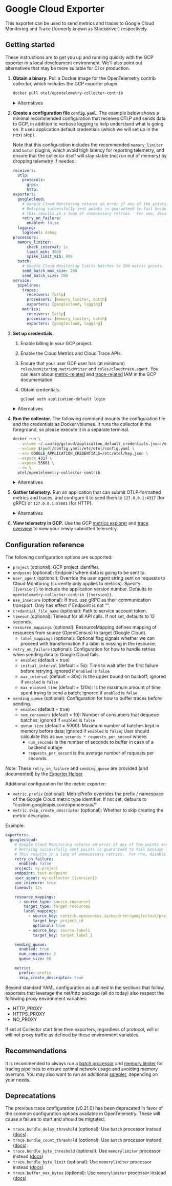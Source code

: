 # Google Cloud Exporter

This exporter can be used to send metrics and traces to Google Cloud Monitoring and Trace (formerly known as Stackdriver) respectively.

## Getting started

These instructions are to get you up and running quickly with the GCP exporter in a local development environment. We'll also point out alternatives that may be more suitable for CI or production.

1.  **Obtain a binary.** Pull a Docker image for the OpenTelemetry contrib collector, which includes the GCP exporter plugin.

    ```sh
    docker pull otel/opentelemetry-collector-contrib
    ```

    <details>
    <summary>Alternatives</summary>

    *   Download a [binary or package of the OpenTelemetry Collector](https://github.com/open-telemetry/opentelemetry-collector-contrib/releases) that is appropriate for your platform, and includes the Google Cloud exporter.
    *   Create your own main package in Go, that pulls in just the plugins you need.
    *   Use the [OpenTelemetry Collector Builder](https://github.com/open-telemetry/opentelemetry-collector-builder) to generate the Go main package and `go.mod`.

    </details>


2.  **Create a configuration file `config.yaml`.** The example below shows a minimal recommended configuration that receives OTLP and sends data to GCP, in addition to verbose logging to help understand what is going on. It uses application default credentials (which we will set up in the next step).

    Note that this configuration includes the recommended `memory_limiter` and `batch` plugins, which avoid high latency for reporting telemetry, and ensure that the collector itself will stay stable (not run out of memory) by dropping telemetry if needed.

    ```yaml
    receivers:
      otlp:
        protocols:
          grpc:
          http:
    exporters:
      googlecloud:
        # Google Cloud Monitoring returns an error if any of the points are invalid, but still accepts the valid points.
        # Retrying successfully sent points is guaranteed to fail because the points were already written.
        # This results in a loop of unnecessary retries.  For now, disable retry_on_failure.
        retry_on_failure:
          enabled: false
      logging:
        loglevel: debug
    processors:
      memory_limiter:
          check_interval: 1s
          limit_mib: 4000
          spike_limit_mib: 800
      batch:
        # Google Cloud Monitoring limits batches to 200 metric points.
        send_batch_max_size: 200
        send_batch_size: 200
    service:
      pipelines:
        traces:
          receivers: [otlp]
          processors: [memory_limiter, batch]
          exporters: [googlecloud, logging]
        metrics:
          receivers: [otlp]
          processors: [memory_limiter, batch]
          exporters: [googlecloud, logging]
    ```

3.  **Set up credentials.**

    1.  Enable billing in your GCP project.

    2.  Enable the Cloud Metrics and Cloud Trace APIs.

    3.  Ensure that your user GCP user has (at minimum) `roles/monitoring.metricWriter` and `roles/cloudtrace.agent`. You can learn about [metric-related](https://cloud.google.com/monitoring/access-control) and [trace-related](https://cloud.google.com/trace/docs/iam) IAM in the GCP documentation.

    4.  Obtain credentials.

        ```sh
        gcloud auth application-default login
        ```

    <details>
      <summary>Alternatives</summary>

      * You can run the collector as a service account, as long as it has the necessary roles. This is useful in production, because credentials for a user are short-lived.

      * You can also run the collector on a GCE VM or as a GKE workload, which will use the service account associated with GCE/GKE.
    </details>

4.  **Run the collector.** The following command mounts the configuration file and the credentials as Docker volumes. It runs the collector in the foreground, so please execute it in a separate terminal.

    ```sh
    docker run \
      --volume ~/.config/gcloud/application_default_credentials.json:/etc/otel/key.json \
      --volume $(pwd)/config.yaml:/etc/otel/config.yaml \
      --env GOOGLE_APPLICATION_CREDENTIALS=/etc/otel/key.json \
      --expose 4317 \
      --expose 55681 \
      --rm \
      otel/opentelemetry-collector-contrib
    ```

    <details>
    <summary>Alternatives</summary>

    If you obtained OS-specific packages or built your own binary in step 1, you'll need to follow the appropriate conventions for running the collector.

    </details>

5.  **Gather telemetry.** Run an application that can submit OTLP-formatted metrics and traces, and configure it to send them to `127.0.0.1:4317` (for gRPC) or `127.0.0.1:55681` (for HTTP).

    <details>
      <summary>Alternatives</summary>

      *   Set up the host metrics receiver, which will gather telemetry from the host without needing an external application to submit telemetry.

      *   Set up an application-specific receiver, such as the Nginx receiver, and run the corresponding application.

      *   Set up a receiver for some other protocol (such Prometheus, StatsD, Zipkin or Jaeger), and run an application that speaks one of those protocols.
    </details>

6.  **View telemetry in GCP.** Use the GCP [metrics explorer](https://console.cloud.google.com/monitoring/metrics-explorer) and [trace overview](https://console.cloud.google.com/traces) to view your newly submitted telemetry.

## Configuration reference

The following configuration options are supported:

- `project` (optional): GCP project identifier.
- `endpoint` (optional): Endpoint where data is going to be sent to.
- `user_agent` (optional): Override the user agent string sent on requests to Cloud Monitoring (currently only applies to metrics). Specify `{{version}}` to include the application version number. Defaults to `opentelemetry-collector-contrib {{version}}`.
- `use_insecure` (optional): If true. use gRPC as their communication transport. Only has effect if Endpoint is not "".
- `credential_file_name` (optional): Path to service account token.
- `timeout` (optional): Timeout for all API calls. If not set, defaults to 12 seconds.
- `resource_mappings` (optional): ResourceMapping defines mapping of resources from source (OpenCensus) to target (Google Cloud).
  - `label_mappings` (optional): Optional flag signals whether we can proceed with transformation if a label is missing in the resource.
- `retry_on_failure` (optional): Configuration for how to handle retries when sending data to Google Cloud fails.
  - `enabled` (default = true)
  - `initial_interval` (default = 5s): Time to wait after the first failure before retrying; ignored if `enabled` is `false`
  - `max_interval` (default = 30s): Is the upper bound on backoff; ignored if `enabled` is `false`
  - `max_elapsed_time` (default = 120s): Is the maximum amount of time spent trying to send a batch; ignored if `enabled` is `false`
- `sending_queue` (optional): Configuration for how to buffer traces before sending.
  - `enabled` (default = true)
  - `num_consumers` (default = 10): Number of consumers that dequeue batches; ignored if `enabled` is `false`
  - `queue_size` (default = 5000): Maximum number of batches kept in memory before data; ignored if `enabled` is `false`;
    User should calculate this as `num_seconds * requests_per_second` where:
    - `num_seconds` is the number of seconds to buffer in case of a backend outage
    - `requests_per_second` is the average number of requests per seconds.

Note: These `retry_on_failure` and `sending_queue` are provided (and documented) by the [Exporter Helper](https://github.com/open-telemetry/opentelemetry-collector/tree/main/exporter/exporterhelper#configuration)

Additional configuration for the metric exporter:

- `metric.prefix` (optional): MetricPrefix overrides the prefix / namespace of the Google Cloud metric type identifier. If not set, defaults to "custom.googleapis.com/opencensus/"
- `metric.skip_create_descriptor` (optional): Whether to skip creating the metric descriptor.

Example:

```yaml
exporters:
  googlecloud:
    # Google Cloud Monitoring returns an error if any of the points are invalid, but still accepts the valid points.
    # Retrying successfully sent points is guaranteed to fail because the points were already written.
    # This results in a loop of unnecessary retries.  For now, disable retry_on_failure.
    retry_on_failure:
      enabled: false
    project: my-project
    endpoint: test-endpoint
    user_agent: my-collector {{version}}
    use_insecure: true
    timeout: 12s

    resource_mappings:
      - source_type: source.resource1
        target_type: target-resource1
        label_mappings:
          - source_key: contrib.opencensus.io/exporter/googlecloud/project_id
            target_key: project_id
            optional: true
          - source_key: source.label1
            target_key: target_label_1

    sending_queue:
      enabled: true
      num_consumers: 2
      queue_size: 50

    metric:
      prefix: prefix
      skip_create_descriptor: true
```

Beyond standard YAML configuration as outlined in the sections that follow,
exporters that leverage the net/http package (all do today) also respect the
following proxy environment variables:

* HTTP_PROXY
* HTTPS_PROXY
* NO_PROXY

If set at Collector start time then exporters, regardless of protocol,
will or will not proxy traffic as defined by these environment variables.


## Recommendations

It is recommended to always run a [batch processor](https://github.com/open-telemetry/opentelemetry-collector/tree/main/processor/batchprocessor)
and [memory limiter](https://github.com/open-telemetry/opentelemetry-collector/tree/main/processor/memorylimiterprocessor) for tracing pipelines to ensure
optimal network usage and avoiding memory overruns.  You may also want to run an additional
[sampler](../../processor/probabilisticsamplerprocessor), depending on your needs.


## Deprecatations

The previous trace configuration (v0.21.0) has been deprecated in favor of the common configuration options available in OpenTelemetry. These will cause a failure to start
and should be migrated:

- `trace.bundle_delay_threshold` (optional): Use `batch` processor instead ([docs](https://github.com/open-telemetry/opentelemetry-collector/tree/main/processor/batchprocessor)).
- `trace.bundle_count_threshold` (optional): Use `batch` processor instead ([docs](https://github.com/open-telemetry/opentelemetry-collector/tree/main/processor/batchprocessor)).
- `trace.bundle_byte_threshold` (optional): Use `memorylimiter` processor instead ([docs](https://github.com/open-telemetry/opentelemetry-collector/tree/main/processor/memorylimiterprocessor))
- `trace.bundle_byte_limit` (optional): Use `memorylimiter` processor instead ([docs](https://github.com/open-telemetry/opentelemetry-collector/tree/main/processor/memorylimiterprocessor))
- `trace.buffer_max_bytes` (optional): Use `memorylimiter` processor instead ([docs](https://github.com/open-telemetry/opentelemetry-collector/tree/main/processor/memorylimiterprocessor))
